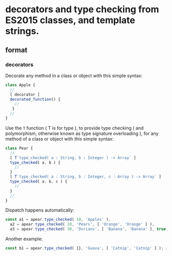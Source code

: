 # decorators and type checking from ES2015 classes, and template strings.


## format


### decorators

Decorate any method in a class or object with this simple syntax: 

```js
class Apple {
  //
  [ decorator ]
  decorated_function() {
    //
   }
  //
}
```

Use the `T` function ( T is for type ), to provide type checking ( and polymorphism, otherwise known as type signature overloading ), for any method of a class or object with *this* simple syntax:

```js
class Pear {
  // 
  [ T`type_checked( a : String, b : Integer ) -> Array` ]
  type_checked( a, b ) {
    //
  }
  [ T`type_checked( a : String, b : Integer, c : Array ) -> Array` ]
  type_checked( a, b, c ) {
    //
  }
  //
}
```

Dispatch happens automatically:

```js
const a1 = apear.type_checked( 10, 'Apples' ),
  a2 = apear.type_checked( 20, 'Pears', [ 'Orange', 'Orange' ] ),
  a3 = apear.type_checked( 30, 'Durians', [ 'Banana', 'Banana' ], true ), // throws TypeError( `unexpected argument true in position 4` );
```

Another example:

```js
const b1 = apear.type_checked( {}, 'Guava', [ 'Catnip', 'Catnip' ] ); // throws TypeError( `parameter a is declared 'String', and was passed type 'Object'`);
```



